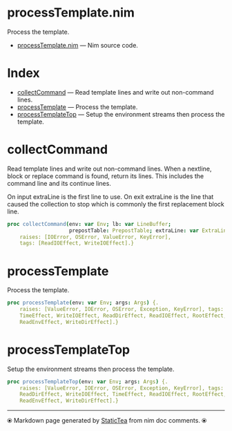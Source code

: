 # processTemplate.nim

Process the template.

* [processTemplate.nim](../src/processTemplate.nim) &mdash; Nim source code.
# Index

* [collectCommand](#collectcommand) &mdash; Read template lines and write out non-command lines.
* [processTemplate](#processtemplate) &mdash; Process the template.
* [processTemplateTop](#processtemplatetop) &mdash; Setup the environment streams then process the template.

# collectCommand

Read template lines and write out non-command lines. When a
nextline, block or replace command is found, return its lines.
This includes the command line and its continue lines.

On input extraLine is the first line to use.  On exit extraLine
is the line that caused the collection to stop which is commonly
the first replacement block line.

```nim
proc collectCommand(env: var Env; lb: var LineBuffer;
                    prepostTable: PrepostTable; extraLine: var ExtraLine): CmdLines {.
    raises: [IOError, OSError, ValueError, KeyError],
    tags: [ReadIOEffect, WriteIOEffect].}
```

# processTemplate

Process the template.

```nim
proc processTemplate(env: var Env; args: Args) {.
    raises: [ValueError, IOError, OSError, Exception, KeyError], tags: [
    TimeEffect, WriteIOEffect, ReadDirEffect, ReadIOEffect, RootEffect,
    ReadEnvEffect, WriteDirEffect].}
```

# processTemplateTop

Setup the environment streams then process the template.

```nim
proc processTemplateTop(env: var Env; args: Args) {.
    raises: [ValueError, IOError, OSError, Exception, KeyError], tags: [
    ReadDirEffect, WriteIOEffect, TimeEffect, ReadIOEffect, RootEffect,
    ReadEnvEffect, WriteDirEffect].}
```


---
⦿ Markdown page generated by [StaticTea](https://github.com/flenniken/statictea/) from nim doc comments. ⦿
